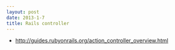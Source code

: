 ```yaml
---
layout: post
date: 2013-1-7
title: Rails controller
---
```

- <http://guides.rubyonrails.org/action_controller_overview.html>

